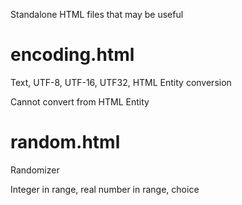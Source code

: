 Standalone HTML files that may be useful

# encoding.html
Text, UTF-8, UTF-16, UTF32, HTML Entity conversion

Cannot convert from HTML Entity

# random.html
Randomizer

Integer in range, real number in range, choice
